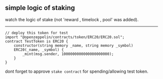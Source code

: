 ## simple logic of staking

watch the logic of stake (not 'reward , timelock , pool' was added).

---
```solidity
// deploy this token for test
import "@openzeppelin/contracts/token/ERC20/ERC20.sol";
contract TestToken is ERC20 {
    constructor(string memory _name, string memory _symbol) 
    ERC20(_name, _symbol) {
        _mint(msg.sender, 1000000000000000000000);
    }
}
```
dont forget to approve `stake contract` for spending/allowing test token.
